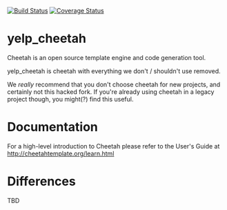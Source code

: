 [![Build Status](https://travis-ci.org/bukzor/yelp_cheetah.svg?branch=master)](https://travis-ci.org/bukzor/yelp_cheetah)
[![Coverage Status](https://img.shields.io/coveralls/bukzor/yelp_cheetah.svg)](https://coveralls.io/r/bukzor/yelp_cheetah?branch=master)

yelp_cheetah
============

Cheetah is an open source template engine and code generation tool.

yelp_cheetah is cheetah with everything we don't / shouldn't use removed.

We *really* recommend that you don't choose cheetah for new projects, and certainly not this hacked fork.
If you're already using cheetah in a legacy project though, you might(?) find this useful.

Documentation
================================================================================
For a high-level introduction to Cheetah please refer to the User's Guide
at http://cheetahtemplate.org/learn.html

Differences
================================================================================

TBD
